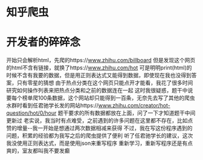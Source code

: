 # 知乎爬虫

# 开发者的碎碎念
开始只会解析html，先爬的https://www.zhihu.com/billboard
但是发现这个网页的html不含有链接，就换了https://www.zhihu.com/hot
可是明明print(html)的时候不含有我要的数据，但是用正则表达式又能得到数据，即使现在我也没得到答案，只有零星的猜想
由于热点分类在这个网页只能点开才能看，我花了很多时间研究如何操作列表来把热点分类和之前的数据连在一起
这时我很疑惑，题干中说要每个榜单爬100条数据，这个网站却只能得到一百条，无奈先去写了其他的爬虫
水群时看到任君驰学长发的网站https://www.zhihu.com/creator/hot-question/hot/0/hour
题干要求的所有数据都放在上面，问了一下才知道题干中间更新过
老实说，我当时有点难受，之前遇到的许多问题在这里都不存在，比如点赞的增量--我一开始是想通过两次数据相减来获得
不过，我在写这份程序遇到的问题，积累的经验都为我写之后的爬虫提供了便利
听了任君驰学长的建议，这次我没使用正则表达式，而是使用json来重写程序
重新学习，重新写程序还是有点爽的，室友都叫我不要发癫
